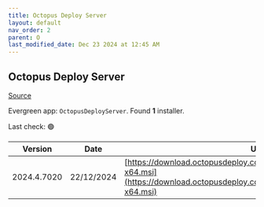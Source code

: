 ```yaml
---
title: Octopus Deploy Server
layout: default
nav_order: 2
parent: O
last_modified_date: Dec 23 2024 at 12:45 AM
---
```


## Octopus Deploy Server

[Source](https://octopus.com/)

Evergreen app: `OctopusDeployServer`. Found **1** installer.

Last check: 🟢

| Version     | Date       | URI                                                                                                                                              |
| ----------- | ---------- | ------------------------------------------------------------------------------------------------------------------------------------------------ |
| 2024.4.7020 | 22/12/2024 | [https://download.octopusdeploy.com/octopus/Octopus.2024.4.7020-x64.msi](https://download.octopusdeploy.com/octopus/Octopus.2024.4.7020-x64.msi) |
